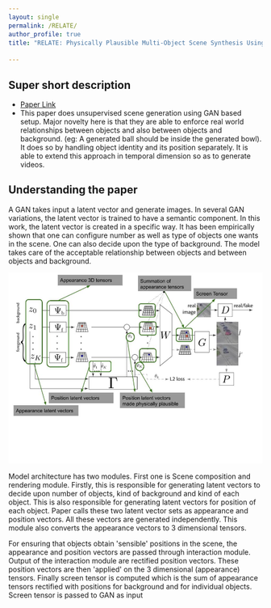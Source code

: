 ```yaml
---
layout: single
permalink: /RELATE/
author_profile: true
title: "RELATE: Physically Plausible Multi-Object Scene Synthesis Using Structured Latent Spaces"

---
```


## Super short description
* [Paper Link](https://arxiv.org/abs/2007.01272)
* This paper does unsupervised scene generation using GAN based setup. Major novelty here is that they are able to enforce real world relationships between objects and also between objects and background. (eg: A generated ball should be inside the generated bowl). It does so by handling object identity  and its position separately. It is able to extend this approach in temporal dimension so as to generate videos.

## Understanding the paper
A GAN takes input a latent vector and generate images. In several GAN variations, the latent vector is trained to have a semantic component. In this work, the latent vector is created in a specific way. It has been empirically shown that one can configure number as well as type of objects one wants in the scene. One can also decide upon the type of background.
The model takes care of the acceptable relationship between objects and between objects and background.

<img src="../assets/images/RELATE.jpg" alt="drawing"
title="Model architecture. (Base image taken from https://arxiv.org/abs/2007.01272) "/>

Model architecture has two modules. First one is Scene composition and rendering module. Firstly, this is responsible for generating latent vectors to decide upon number of objects, kind of background and kind of each object. This is also responsible for generating latent vectors for position of each object. Paper calls these two latent vector sets as appearance and position vectors. All these vectors are generated independently. This module also converts the appearance vectors to 3 dimensional tensors.

For ensuring that objects obtain 'sensible' positions in the scene, the appearance and position vectors are passed through interaction module. Output of the interaction module are rectified position vectors. These position vectors are then 'applied' on the 3 dimensional (appearance) tensors. Finally screen tensor is computed which is the sum of appearance tensors rectified with positions for background and for individual objects. Screen tensor is passed to GAN as input
